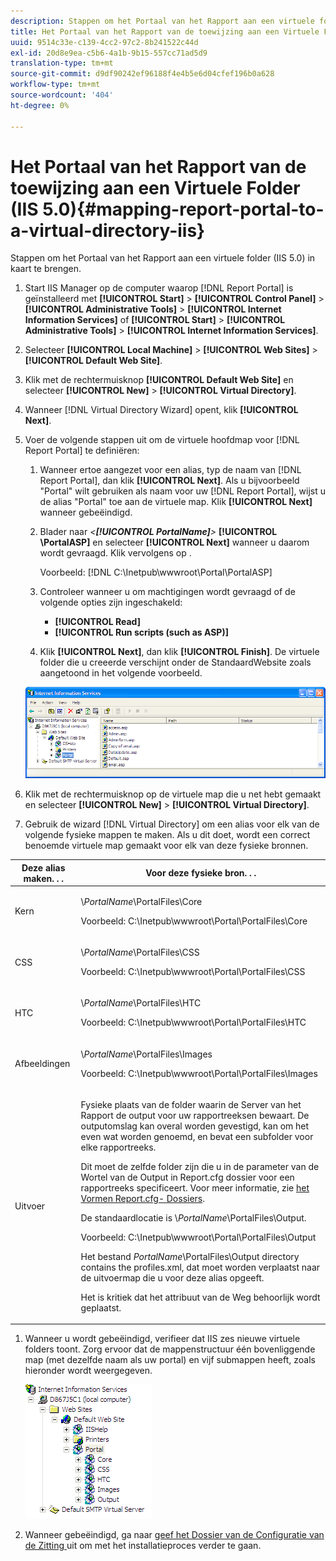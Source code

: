 ```yaml
---
description: Stappen om het Portaal van het Rapport aan een virtuele folder (IIS 5.0) in kaart te brengen.
title: Het Portaal van het Rapport van de toewijzing aan een Virtuele Folder (IIS 5.0)
uuid: 9514c33e-c139-4cc2-97c2-8b241522c44d
exl-id: 20d8e9ea-c5b6-4a1b-9b15-557cc71ad5d9
translation-type: tm+mt
source-git-commit: d9df90242ef96188f4e4b5e6d04cfef196b0a628
workflow-type: tm+mt
source-wordcount: '404'
ht-degree: 0%

---
```


# Het Portaal van het Rapport van de toewijzing aan een Virtuele Folder (IIS 5.0){#mapping-report-portal-to-a-virtual-directory-iis}

Stappen om het Portaal van het Rapport aan een virtuele folder (IIS 5.0) in kaart te brengen.

1. Start IIS Manager op de computer waarop [!DNL Report Portal] is geïnstalleerd met **[!UICONTROL Start]** > **[!UICONTROL Control Panel]** > **[!UICONTROL Administrative Tools]** > **[!UICONTROL Internet Information Services]** of **[!UICONTROL Start]** > **[!UICONTROL Administrative Tools]** > **[!UICONTROL Internet Information Services]**.

1. Selecteer **[!UICONTROL Local Machine]** > **[!UICONTROL Web Sites]** > **[!UICONTROL Default Web Site]**.

1. Klik met de rechtermuisknop **[!UICONTROL Default Web Site]** en selecteer **[!UICONTROL New]** > **[!UICONTROL Virtual Directory]**.

1. Wanneer [!DNL Virtual Directory Wizard] opent, klik **[!UICONTROL Next]**.

1. Voer de volgende stappen uit om de virtuele hoofdmap voor [!DNL Report Portal] te definiëren:

   1. Wanneer ertoe aangezet voor een alias, typ de naam van [!DNL Report Portal], dan klik **[!UICONTROL Next]**. Als u bijvoorbeeld &quot;Portal&quot; wilt gebruiken als naam voor uw [!DNL Report Portal], wijst u de alias &quot;Portal&quot; toe aan de virtuele map. Klik **[!UICONTROL Next]** wanneer gebeëindigd.

   1. Blader naar *&lt;**[!UICONTROL PortalName]**>* **[!UICONTROL \PortalASP]** en selecteer **[!UICONTROL Next]** wanneer u daarom wordt gevraagd. Klik vervolgens op .

      Voorbeeld: [!DNL C:\Inetpub\wwwroot\Portal\PortalASP]

   1. Controleer wanneer u om machtigingen wordt gevraagd of de volgende opties zijn ingeschakeld:

      * **[!UICONTROL Read]**
      * **[!UICONTROL Run scripts (such as ASP)]**
   1. Klik **[!UICONTROL Next]**, dan klik **[!UICONTROL Finish]**. De virtuele folder die u creeerde verschijnt onder de StandaardWebsite zoals aangetoond in het volgende voorbeeld.

   ![](assets/RptPort_scrn_VirDirManual.png)

1. Klik met de rechtermuisknop op de virtuele map die u net hebt gemaakt en selecteer **[!UICONTROL New]** > **[!UICONTROL Virtual Directory]**.

1. Gebruik de wizard [!DNL Virtual Directory] om een alias voor elk van de volgende fysieke mappen te maken. Als u dit doet, wordt een correct benoemde virtuele map gemaakt voor elk van deze fysieke bronnen.

<table id="table_B2E04423C20F40CAA8EDA3FCBA210AA2"> 
 <thead> 
  <tr> 
   <th colname="col1" class="entry"> Deze alias maken. . . </th> 
   <th colname="col2" class="entry"> Voor deze fysieke bron. . . </th> 
  </tr>
 </thead>
 <tbody> 
  <tr> 
   <td colname="col1"> Kern </td> 
   <td colname="col2"> <p>\<i>PortalName</i>\PortalFiles\Core </p> <p>Voorbeeld: <span class="filepath"> C:\Inetpub\wwwroot\Portal\PortalFiles\Core</span> </p> </td> 
  </tr> 
  <tr> 
   <td colname="col1"> CSS </td> 
   <td colname="col2"> <p>\<i>PortalName</i>\PortalFiles\CSS </p> <p>Voorbeeld: <span class="filepath"> C:\Inetpub\wwwroot\Portal\PortalFiles\CSS</span> </p> </td> 
  </tr> 
  <tr> 
   <td colname="col1"> HTC </td> 
   <td colname="col2"> <p>\<i>PortalName</i>\PortalFiles\HTC </p> <p>Voorbeeld: <span class="filepath"> C:\Inetpub\wwwroot\Portal\PortalFiles\HTC</span> </p> </td> 
  </tr> 
  <tr> 
   <td colname="col1"> Afbeeldingen </td> 
   <td colname="col2"> <p>\<i>PortalName</i>\PortalFiles\Images </p> <p>Voorbeeld: <span class="filepath"> C:\Inetpub\wwwroot\Portal\PortalFiles\Images</span> </p> </td> 
  </tr> 
  <tr> 
   <td colname="col1"> Uitvoer </td> 
   <td colname="col2"> <p>Fysieke plaats van de folder waarin <span class="keyword"> de Server van het Rapport </span> de output voor uw rapportreeksen bewaart. De outputomslag kan overal worden gevestigd, kan om het even wat worden genoemd, en bevat een subfolder voor elke rapportreeks. </p> <p>Dit moet de zelfde folder zijn die u in de parameter van de Wortel van de Output in <span class="filepath"> Report.cfg</span> dossier voor een rapportreeks specificeert. Voor meer informatie, zie <a href="../../../../home/c-rpt-oview/c-admin-rpt/c-config-rpt-files.md#concept-cf4b95344fcb4c8c877db91e5f1d345d"> het Vormen Report.cfg- Dossiers</a>. </p> <p>De standaardlocatie is \<i>PortalName</i>\PortalFiles\Output. </p> <p>Voorbeeld: <span class="filepath"> C:\Inetpub\wwwroot\Portal\PortalFiles\Output</span> </p> <p>Het bestand <i>PortalName</i>\PortalFiles\Output directory contains the <span class="filepath"> profiles.xml</span>, dat moet worden verplaatst naar de uitvoermap die u voor deze alias opgeeft. </p> <p>Het is kritiek dat <span class="wintitle"> het attribuut van de Weg</span> behoorlijk wordt geplaatst. </p> </td> 
  </tr> 
 </tbody> 
</table>

1. Wanneer u wordt gebeëindigd, verifieer dat IIS zes nieuwe virtuele folders toont. Zorg ervoor dat de mappenstructuur één bovenliggende map (met dezelfde naam als uw portal) en vijf submappen heeft, zoals hieronder wordt weergegeven.

   ![](assets/rptPort_scrn_VirDirs_Installed.png)

1. Wanneer gebeëindigd, ga naar [geef het Dossier van de Configuratie van de Zitting ](../../../../home/c-rpt-oview/c-install-rpt-port/t-edit-sess-config-file.md#task-cf11c3a780bd4936afd3f64a6b30afc7) uit om met het installatieproces verder te gaan.
